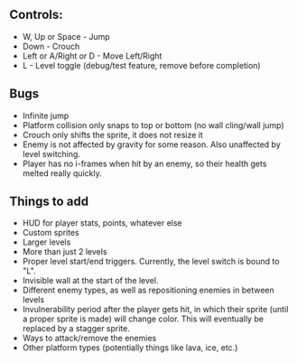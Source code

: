 ## Controls:
- W, Up or Space - Jump
- Down - Crouch
- Left or A/Right or D - Move Left/Right
- L - Level toggle (debug/test feature, remove before completion)

## Bugs
- Infinite jump
- Platform collision only snaps to top or bottom (no wall cling/wall jump)
- Crouch only shifts the sprite, it does not resize it
- Enemy is not affected by gravity for some reason. Also unaffected by level switching.
- Player has no i-frames when hit by an enemy, so their health gets melted really quickly.

## Things to add
- HUD for player stats, points, whatever else
- Custom sprites
- Larger levels
- More than just 2 levels
- Proper level start/end triggers. Currently, the level switch is bound to "L".
- Invisible wall at the start of the level.
- Different enemy types, as well as repositioning enemies in between levels
- Invulnerability period after the player gets hit, in which their sprite (until a proper sprite is made) will change color. This will eventually be replaced by a stagger sprite.
- Ways to attack/remove the enemies
- Other platform types (potentially things like lava, ice, etc.)
